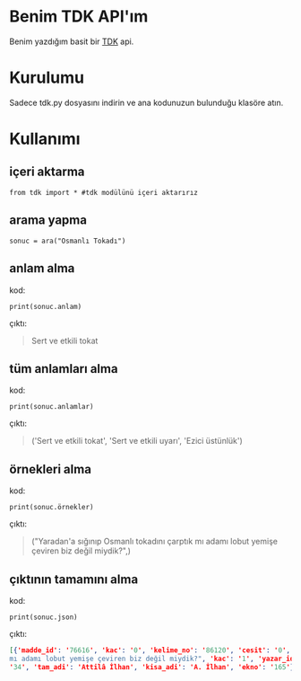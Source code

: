 # Benim TDK API'ım
Benim yazdığım basit bir [TDK](https://sozluk.gov.tr/) api.

# Kurulumu
Sadece tdk.py dosyasını indirin ve ana kodunuzun bulunduğu klasöre atın.

# Kullanımı
## içeri aktarma
```python3
from tdk import * #tdk modülünü içeri aktarırız
```
## arama yapma
```python3
sonuc = ara("Osmanlı Tokadı")
```
## anlam alma
kod:
```python3
print(sonuc.anlam)
```
çıktı:
> Sert ve etkili tokat
## tüm anlamları alma
kod:
```python3
print(sonuc.anlamlar)
```
çıktı:
> ('Sert ve etkili tokat', 'Sert ve etkili uyarı', 'Ezici üstünlük')
## örnekleri alma
kod:
```python3
print(sonuc.örnekler)
```
çıktı:
> ("Yaradan'a sığınıp Osmanlı tokadını çarptık mı adamı lobut yemişe çeviren biz değil miydik?",)
## çıktının tamamını alma
kod:
```python3
print(sonuc.json)
```
çıktı:
```json
[{'madde_id': '76616', 'kac': '0', 'kelime_no': '86120', 'cesit': '0', 'anlam_gor': '0', 'on_taki': None, 'on_taki_html': None, 'madde': 'Osmanlı tokadı', 'madde_html': '<strong>Osmanlı tokadı</strong>', 'cesit_say': '2', 'anlam_say': '3', 'taki': None, 'cogul_mu': '0', 'ozel_mi': '0', 'egik_mi': '0', 'lisan_kodu': '0', 'lisan': '', 'telaffuz_html': None, 'lisan_html': None, 'telaffuz': None, 'birlesikler': None, 'font': None, 'madde_duz': 'Osmanli tokadi', 'gosterim_tarihi': None, 'anlamlarListe': [{'anlam_id': '102038', 'madde_id': '76616', 'anlam_sira': '1', 'fiil': '0', 'tipkes': '0', 'anlam': 'Sert ve etkili tokat', 'anlam_html': None, 'gos': '0', 'gos_kelime': '0', 'gos_kultur': '0', 'orneklerListe': [{'ornek_id': '32692', 'anlam_id': '102038', 'ornek_sira': '1', 'ornek': "Yaradan'a sığınıp Osmanlı tokadını çarptık 
mı adamı lobut yemişe çeviren biz değil miydik?", 'kac': '1', 'yazar_id': '34', 'yazar_vd': '', 'yazar': [{'yazar_id': 
'34', 'tam_adi': 'Attilâ İlhan', 'kisa_adi': 'A. İlhan', 'ekno': '165'}]}], 'ozelliklerListe': [{'ozellik_id': '19', 'tur': '3', 'tam_adi': 'isim', 'kisa_adi': 'a.', 'ekno': '30'}]}, {'anlam_id': '102039', 'madde_id': '76616', 'anlam_sira 'gos_kultur': '0', 'ozelliklerListe': [{'ozellik_id': '32', 'tur': '4', 'tam_adi': 'mecaz', 'kisa_adi': 'mec.', 'ekno'stünlük', 'anlam_html': None, 'gos': '0', 'gos_kelime': '0', 'gos_kultur': '0', 'ozelliklerListe': [{'ozellik_id': '32'anlı tokadı atmak', 'on_taki': None}, {'madde_id': '76618', 'madde': 'Osmanlı tokadı yemek', 'on_taki': None}]}] ```
